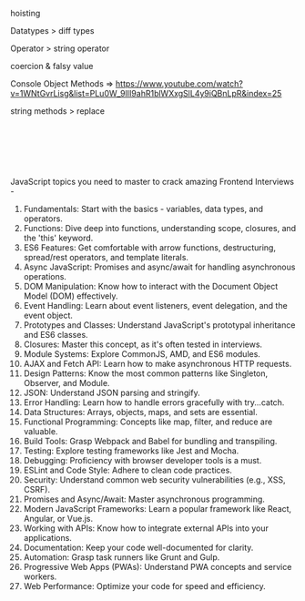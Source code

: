 hoisting

Datatypes > diff types

Operator > string operator

coercion & falsy value

Console Object Methods => https://www.youtube.com/watch?v=1WNtGvrLisg&list=PLu0W_9lII9ahR1blWXxgSlL4y9iQBnLpR&index=25

string methods > replace

&nbsp;

&nbsp;

&nbsp;

JavaScript topics you need to master to crack amazing Frontend Interviews -

1. Fundamentals: Start with the basics - variables, data types, and operators.
2. Functions: Dive deep into functions, understanding scope, closures, and the 'this' keyword.
3. ES6 Features: Get comfortable with arrow functions, destructuring, spread/rest operators, and template literals.
4. Async JavaScript​: Promises and async/await for handling asynchronous operations.
5. DOM Manipulation: Know how to interact with the Document Object Model (DOM) effectively.
6. Event Handling: Learn about event listeners, event delegation, and the event object.
7. Prototypes and Classes: Understand JavaScript's prototypal inheritance and ES6 classes.
8. Closures: Master this concept, as it's often tested in interviews.
9. Module Systems: Explore CommonJS, AMD, and ES6 modules.
10. AJAX and Fetch API: Learn how to make asynchronous HTTP requests.
11. Design Patterns: Know the most common patterns like Singleton, Observer, and Module.
12. JSON: Understand JSON parsing and stringify.
13. Error Handling: Learn how to handle errors gracefully with try...catch.
14. Data Structures: Arrays, objects, maps, and sets are essential.
15. Functional Programming: Concepts like map, filter, and reduce are valuable.
16. Build Tools: Grasp Webpack and Babel for bundling and transpiling.
17. Testing: Explore testing frameworks like Jest and Mocha.
18. Debugging: Proficiency with browser developer tools is a must.
19. ESLint and Code Style: Adhere to clean code practices.
20. Security: Understand common web security vulnerabilities (e.g., XSS, CSRF).
21. Promises and Async/Await: Master asynchronous programming.
22. Modern JavaScript Frameworks: Learn a popular framework like React, Angular, or Vue.js.
23. Working with APIs: Know how to integrate external APIs into your applications.
24. Documentation: Keep your code well-documented for clarity.
25. Automation: Grasp task runners like Grunt and Gulp.
26. Progressive Web Apps (PWAs): Understand PWA concepts and service workers.
27. Web Performance: Optimize your code for speed and efficiency.
